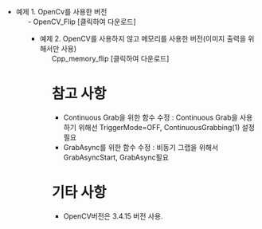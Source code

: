 <ul><li>예제 1. OpenCv를 사용한 버전 
<ul>- OpenCV_Flip [클릭하여 다운로드]
<ul><li>예제 2. OpenCV를 사용하지 않고 메모리를 사용한 버전(이미지 출력을 위해서만 사용) 
<ul> Cpp_memory_flip [클릭하여 다운로드]


# 참고 사항
 * Continuous Grab을 위한 함수 수정 : Continuous Grab을 사용하기 위해선 TriggerMode=OFF, ContinuousGrabbing(1) 설정필요
 * GrabAsync를 위한 함수 수정 : 비동기 그랩을 위해서 GrabAsyncStart, GrabAsync필요

# 기타 사항
 * OpenCV버전은 3.4.15 버전 사용.
